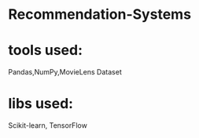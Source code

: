 # Recommendation-Systems


# tools used: 
Pandas,NumPy,MovieLens Dataset

# libs used:
Scikit-learn, TensorFlow 

